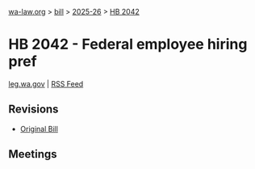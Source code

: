 [wa-law.org](/) > [bill](/bill/) > [2025-26](/bill/2025-26/) > [HB 2042](/bill/2025-26/hb/2042/)

# HB 2042 - Federal employee hiring pref
[leg.wa.gov](https://app.leg.wa.gov/billsummary?BillNumber=2042&Year=2025&Initiative=false) | [RSS Feed](./rss.xml)

## Revisions
* [Original Bill](1/)

## Meetings